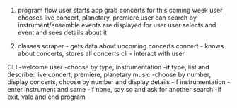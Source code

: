 1. program flow
  user starts app
  grab concerts for this coming week
  user chooses live concert, planetary, premiere
  user can search by instrument/ensemble
  events are displayed for user
  user selects and event and sees details about it

2. classes
  scraper - gets data about upcoming concerts
  concert - knows about concerts, stores all concerts
  cli - interact with user

CLI
-welcome user
-choose by type, instrumentation
-if type, list and describe: live concert, premiere, planetary music
  -choose by number, display concerts, choose by number and display details
-if instrumentation - enter instrument and same
-if none, say so and ask for another search
-if exit, vale and end program
